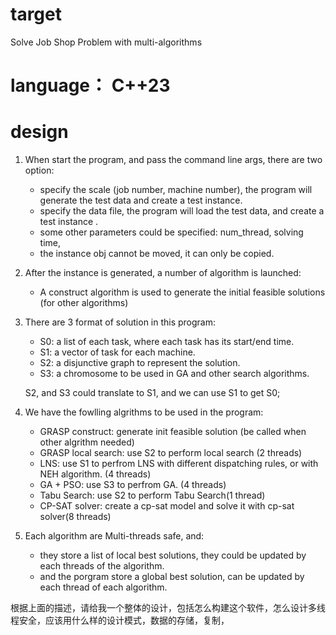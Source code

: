 # target
Solve Job Shop Problem with multi-algorithms 

# language： C++23

# design
1. When start the program, and pass the command line args, there are two option:
    - specify the scale (job number, machine number), the program will generate the test data and create a test instance.
    - specify the data file, the program will load the test data, and create a test instance .
    - some other parameters could be specified: num_thread, solving time,
    - the instance obj cannot be moved, it can only be copied.

2. After the instance is generated, a number of algorithm is launched:
    - A construct algorithm is used to generate the initial feasible solutions (for other algorithms)

3. There are 3 format of solution in this program:
    - S0: a list of each task, where each task has its start/end time.
    - S1: a vector of task for each machine. 
    - S2: a disjunctive graph to represent the solution.
    - S3: a chromosome to be used in GA and other search algorithms. 

    S2, and S3 could translate to S1, and we can use S1 to get S0;

4. We have the fowlling algrithms to be used in the program:
    - GRASP construct: generate init feasible solution (be called when other algrithm needed)
    - GRASP local search: use S2 to perform local search (2 threads)
    - LNS: use S1 to perfrom LNS with different dispatching rules, or with NEH algorithm. (4 threads)
    - GA + PSO: use S3 to perfrom GA. (4 threads)
    - Tabu Search: use S2 to perform Tabu Search(1 thread)
    - CP-SAT solver: create a cp-sat model and solve it with cp-sat solver(8 threads)

5. Each algorithm are Multi-threads safe, and:
    - they store a list of local best solutions, they could be updated by each threads of the algorithm.
    - and the porgram store a global best solution, can be updated by each thread of each algorithm.

根据上面的描述，请给我一个整体的设计，包括怎么构建这个软件，怎么设计多线程安全，应该用什么样的设计模式，数据的存储，复制，